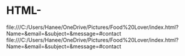 # HTML-
file:///C:/Users/Hanee/OneDrive/Pictures/Food%20Lover/index.html?Name=&amp;email=&amp;subject=&amp;message=#contact
file:///C:/Users/Hanee/OneDrive/Pictures/Food%20Lover/index.html?Name=&email=&subject=&message=#contact
